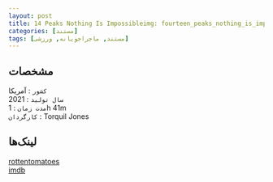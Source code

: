 ```yaml
---
layout: post
title: 14 Peaks Nothing Is Impossibleimg: fourteen_peaks_nothing_is_impossible.jpg
categories: [مستند]
tags: [مستند, ماجراجویانه, ورزشی]
---
```


## مشخصات

`کشور` : آمریکا  
`سال تولید` : 2021  
`مدت زمان` : 1h 41m  
`کارگردان` : Torquil Jones

## لینک‌ها

[rottentomatoes](https://www.rottentomatoes.com/m/14_peaks_nothing_is_impossible)  
[imdb](https://www.imdb.com/title/tt14079374/)